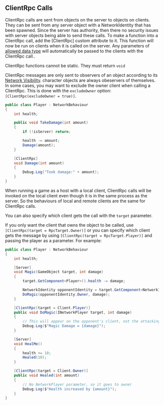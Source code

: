 
## ClientRpc Calls

ClientRpc calls are sent from objects on the server to objects on clients. They can be sent from any server object with a NetworkIdentity that has been spawned. Since the server has authority, then there no security issues with server objects being able to send these calls. To make a function into a ClientRpc call, add the [ClientRpc] custom attribute to it. This function will now be run on clients when it is called on the server. Any parameters of [allowed data type](../DataTypes.md) will automatically be passed to the clients with the ClientRpc call..

ClientRpc functions cannot be static.  They must return `void`

ClientRpc messages are only sent to observers of an object according to its [Network Visibility](../Visibility.md). character objects are always obeservers of themselves. In some cases, you may want to exclude the owner client when calling a ClientRpc.  This is done with the `excludeOwner` option: `[ClientRpc(excludeOwner = true)]`.

``` cs
public class Player : NetworkBehaviour
{
    int health;

    public void TakeDamage(int amount)
    {
        if (!isServer) return;

        health -= amount;
        Damage(amount);
    }

    [ClientRpc]
    void Damage(int amount)
    {
        Debug.Log("Took damage:" + amount);
    }
}
```

When running a game as a host with a local client, ClientRpc calls will be invoked on the local client even though it is in the same process as the server. So the behaviours of local and remote clients are the same for ClientRpc calls.

You can also specify which client gets the call with the `target` parameter. 

If you only want the client that owns the object to be called,  use `[ClientRpc(target = RpcTarget.Owner)]` or you can specify which client gets the message by using `[ClientRpc(target = RpcTarget.Player)]` and passing the player as a parameter.  For example:

``` cs
public class Player : NetworkBehaviour
{
    int health;

    [Server]
    void Magic(GameObject target, int damage)
    {
        target.GetComponent<Player>().health -= damage;

        NetworkIdentity opponentIdentity = target.GetComponent<NetworkIdentity>();
        DoMagic(opponentIdentity.Owner, damage);
    }

    [ClientRpc(target = Client.Player)]
    public void DoMagic(INetworkPlayer target, int damage)
    {
        // This will appear on the opponent's client, not the attacking player's
        Debug.Log($"Magic Damage = {damage}");
    }

    [Server]
    void HealMe()
    {
        health += 10;
        Healed(10);
    }

    [ClientRpc(target = Client.Owner)]
    public void Healed(int amount)
    {
        // No NetworkPlayer parameter, so it goes to owner
        Debug.Log($"Health increased by {amount}");
    }
}
```
